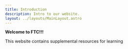 ```yaml
---
title: Introduction
description: Intro to our website.
layout: ../layouts/MainLayout.astro
---
```


**Welcome to FTC!!!**

This website contains supplemental resources for learning 
